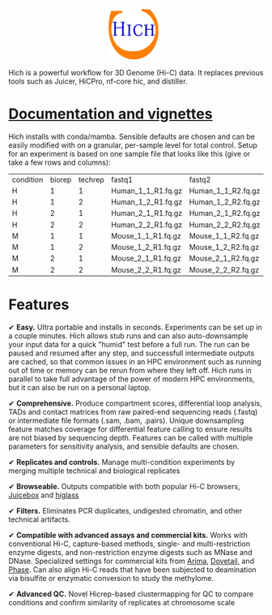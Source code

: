 <p align="center"><img src="docs/source/images/hich_logo_white.png" alt="Hich" width="100" height="100" style="margin-right: 10px;"></p>
Hich is a powerful workflow for 3D Genome (Hi-C) data. It replaces previous tools such as Juicer, HiCPro, nf-core hic, and distiller.

# [Documentation and vignettes](https://hich.readthedocs.io/en/latest/index.html)

Hich installs with conda/mamba. Sensible defaults are chosen and can be easily modified with on a granular, per-sample level for total control. Setup for an experiment is based on one sample file that looks like this (give or take a few rows and columns):

| | | | | | | |
|-|-|-|-|-|-|-|
|condition|biorep|techrep|fastq1|fastq2|assembly|enzymes|
|H|1|1|Human_1_1_R1.fq.gz|Human_1_1_R2.fq.gz|hg38|Arima|
|H|1|2|Human_1_2_R1.fq.gz|Human_1_2_R2.fq.gz|hg38|Arima|
|H|2|1|Human_2_1_R1.fq.gz|Human_2_1_R2.fq.gz|hg38|Arima|
|H|2|2|Human_2_2_R1.fq.gz|Human_2_2_R2.fq.gz|hg38|Arima|
|M|1|1|Mouse_1_1_R1.fq.gz|Mouse_1_1_R2.fq.gz|mm10|Arima|
|M|1|2|Mouse_1_2_R1.fq.gz|Mouse_1_2_R2.fq.gz|mm10|Arima|
|M|2|1|Mouse_2_1_R1.fq.gz|Mouse_2_1_R2.fq.gz|mm10|Arima|
|M|2|2|Mouse_2_2_R1.fq.gz|Mouse_2_2_R2.fq.gz|mm10|Arima|



# Features

✔ **Easy.** Ultra portable and installs in seconds. Experiments can be set up in a couple minutes. Hich allows stub runs and can also auto-downsample your input data for a quick "humid" test before a full run. The run can be paused and resumed after any step, and successfull intermediate outputs are cached, so that common issues in an HPC environment such as running out of time or memory can be rerun from where they left off. Hich runs in parallel to take full advantage of the power of modern HPC environments, but it can also be run on a personal laptop.

✔ **Comprehensive.** Produce compartment scores, differential loop analysis, TADs and contact matrices from raw paired-end sequencing reads (.fastq) or intermediate file formats (.sam, .bam, .pairs). Unique downsampling feature matches coverage for differential feature calling to ensure results are not biased by sequencing depth. Features can be called with multiple parameters for sensitivity analysis, and sensible defaults are chosen.

✔ **Replicates and controls.** Manage multi-condition experiments by merging multiple technical and biological replicates

✔ **Browseable.** Outputs compatible with both popular Hi-C browsers, [Juicebox](https://www.aidenlab.org/juicebox/) and [higlass](https://higlass.io/)

✔ **Filters.** Eliminates PCR duplicates, undigested chromatin, and other technical artifacts.

✔ **Compatible with advanced assays and commercial kits.** Works with conventional Hi-C, capture-based methods, single- and multi-restriction enzyme digests, and non-restriction enzyme digests such as MNase and DNase. Specialized settings for commercial kits from [Arima](https://arimagenomics.com/products/genome-wide-hic/), [Dovetail](https://cantatabio.com/dovetail-genomics/products/), and [Phase](https://phasegenomics.com/products/proximo/). Can also align Hi-C reads that have been subjected to deamination via bisulfite or enzymatic conversion to study the methylome.

✔ **Advanced QC.** Novel Hicrep-based clustermapping for QC to compare conditions and confirm similarity of replicates at chromosome scale 
